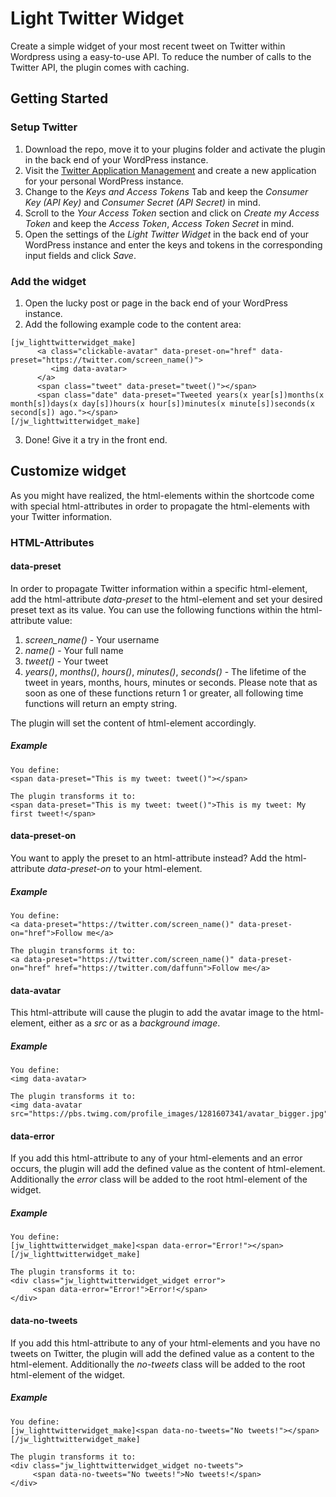 # Light Twitter Widget

Create a simple widget of your most recent tweet on Twitter within Wordpress using a easy-to-use API. To reduce the number of calls to the Twitter API, the plugin comes with caching.

## Getting Started

### Setup Twitter

1. Download the repo, move it to your plugins folder and activate the plugin in the back end of your WordPress instance.
2. Visit the [Twitter Application Management](https://apps.twitter.com/) and create a new application for your personal WordPress instance.
3. Change to the *Keys and Access Tokens* Tab and keep the *Consumer Key (API Key)* and *Consumer Secret (API Secret)* in mind.
4. Scroll to the *Your Access Token* section and click on *Create my Access Token* and keep the *Access Token*, *Access Token Secret* in mind.
5. Open the settings of the *Light Twitter Widget* in the back end of your WordPress instance and enter the keys and tokens in the corresponding input fields and click *Save*.

### Add the widget

1. Open the lucky post or page in the back end of your WordPress instance.
2. Add the following example code to the content area:
```
[jw_lighttwitterwidget_make]
	  <a class="clickable-avatar" data-preset-on="href" data-preset="https://twitter.com/screen_name()">
         <img data-avatar>
      </a>
      <span class="tweet" data-preset="tweet()"></span>
      <span class="date" data-preset="Tweeted years(x year[s])months(x month[s])days(x day[s])hours(x hour[s])minutes(x minute[s])seconds(x second[s]) ago."></span>
[/jw_lighttwitterwidget_make]
```
3. Done! Give it a try in the front end.

## Customize widget

As you might have realized, the html-elements within the shortcode come with special html-attributes in order to propagate the html-elements with your Twitter information.

### HTML-Attributes

#### data-preset

In order to propagate Twitter information within a specific html-element, add the html-attribute *data-preset* to the html-element and set your desired preset text as its value. You can use the following functions within the html-attribute value:
1. *screen_name()* - Your username
2. *name()* - Your full name
3. *tweet()* - Your tweet
4. *years()*, *months()*, *hours()*, *minutes()*, *seconds()* - The lifetime of the tweet in years, months, hours, minutes or seconds. Please note that as soon as one of these functions return 1 or greater, all following time functions will return an empty string.

The plugin will set the content of html-element accordingly.

##### Example
```
You define:
<span data-preset="This is my tweet: tweet()"></span>

The plugin transforms it to:
<span data-preset="This is my tweet: tweet()">This is my tweet: My first tweet!</span>
```

#### data-preset-on

You want to apply the preset to an html-attribute instead? Add the html-attribute *data-preset-on* to your html-element.

##### Example
```
You define:
<a data-preset="https://twitter.com/screen_name()" data-preset-on="href">Follow me</a>

The plugin transforms it to:
<a data-preset="https://twitter.com/screen_name()" data-preset-on="href" href="https://twitter.com/daffunn">Follow me</a>
```

#### data-avatar

This html-attribute will cause the plugin to add the avatar image to the html-element, either as a *src* or as a *background image*.

##### Example
```
You define:
<img data-avatar>

The plugin transforms it to:
<img data-avatar src="https://pbs.twimg.com/profile_images/1281607341/avatar_bigger.jpg">
```

#### data-error
If you add this html-attribute to any of your html-elements and an error occurs, the plugin will add the defined value as the content of html-element. Additionally the *error* class will be added to the root html-element of the widget.

##### Example
```
You define:
[jw_lighttwitterwidget_make]<span data-error="Error!"></span>[/jw_lighttwitterwidget_make]

The plugin transforms it to:
<div class="jw_lighttwitterwidget_widget error">
     <span data-error="Error!">Error!</span>
</div>
```

#### data-no-tweets

If you add this html-attribute to any of your html-elements and you have no tweets on Twitter, the plugin will add the defined value as a content to the html-element. Additionally the *no-tweets* class will be added to the root html-element of the widget.

##### Example
```
You define:
[jw_lighttwitterwidget_make]<span data-no-tweets="No tweets!"></span>[/jw_lighttwitterwidget_make]

The plugin transforms it to:
<div class="jw_lighttwitterwidget_widget no-tweets">
     <span data-no-tweets="No tweets!">No tweets!</span>
</div>
```
